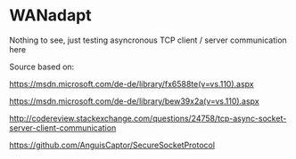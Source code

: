 # WANadapt

Nothing to see, just testing asyncronous TCP client / server communication here



Source based on:

https://msdn.microsoft.com/de-de/library/fx6588te(v=vs.110).aspx

https://msdn.microsoft.com/de-de/library/bew39x2a(v=vs.110).aspx

http://codereview.stackexchange.com/questions/24758/tcp-async-socket-server-client-communication

https://github.com/AnguisCaptor/SecureSocketProtocol
